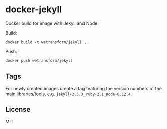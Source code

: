 docker-jekyll
=============

Docker build for image with Jekyll and Node

Build:

```
docker build -t wetransform/jekyll .
```

Push:

```
docker push wetransform/jekyll
```

Tags
----

For newly created images create a tag featuring the version numbers of the main libraries/tools, e.g. `jekyll-2.5.3_ruby-2.1_node-0.12.4`.


License
-------

MIT
